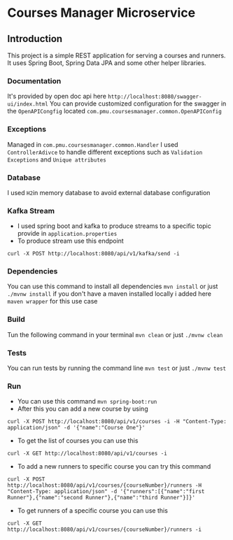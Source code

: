 # Courses Manager Microservice

## Introduction
This project is a simple REST application for serving a courses and runners. It uses Spring Boot, Spring Data JPA and some other helper libraries.
### Documentation
It's provided by open doc api here `http://localhost:8080/swagger-ui/index.html` 
You can provide customized configuration for the swagger in the `OpenAPICongfig` located `com.pmu.coursesmanager.common.OpenAPIConfig`

### Exceptions
Managed in `com.pmu.coursesmanager.common.Handler`
I used `ControllerAdivce` to handle different exceptions such as `Validation Exceptions` and `Unique attributes`
### Database
I used ``H2``in memory database to avoid external database configuration
### Kafka Stream
 - I used spring boot and kafka to produce streams to a specific topic provide in ``application.properties``
 - To produce stream use this endpoint 
 ```shell 
 curl -X POST http://localhost:8080/api/v1/kafka/send -i
 ```
### Dependencies 
You can use this command to install all dependencies ```mvn install``` or just `./mvnw install` if you don't have a maven installed locally i added here `maven wrapper` for this use case
### Build 
Tun the following command in your terminal `mvn clean` or just `./mvnw clean` 
### Tests 
You can run tests by running the command line ```mvn test``` or just `./mvnw test`
### Run 
 - You can use this command ``mvn spring-boot:run``
 - After this you can add a new course by using 
 ```shell
 curl -X POST http://localhost:8080/api/v1/courses -i -H "Content-Type: application/json" -d '{"name":"Course One"}'
 ```
 - To get the list of courses you can use this 
 ```shell
 curl -X GET http://localhost:8080/api/v1/courses -i
 ```     
 - To add a new runners to specific course you can try this command 
 ```shell
 curl -X POST http://localhost:8080/api/v1/courses/{courseNumber}/runners -H "Content-Type: application/json" -d '{"runners":[{"name":"first Runner"},{"name":"second Runner"},{"name":"third Runner"}]}'
 ```
 - To get runners of a specific course you can use this
 ```shell
 curl -X GET http://localhost:8080/api/v1/courses/{courseNumber}/runners -i
 ```
